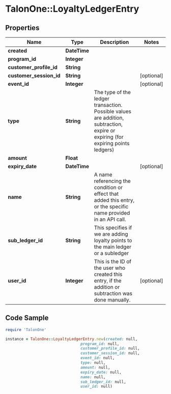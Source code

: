 # TalonOne::LoyaltyLedgerEntry

## Properties

Name | Type | Description | Notes
------------ | ------------- | ------------- | -------------
**created** | **DateTime** |  | 
**program_id** | **Integer** |  | 
**customer_profile_id** | **String** |  | 
**customer_session_id** | **String** |  | [optional] 
**event_id** | **Integer** |  | [optional] 
**type** | **String** | The type of the ledger transaction. Possible values are addition, subtraction, expire or expiring (for expiring points ledgers)  | 
**amount** | **Float** |  | 
**expiry_date** | **DateTime** |  | [optional] 
**name** | **String** | A name referencing the condition or effect that added this entry, or the specific name provided in an API call. | 
**sub_ledger_id** | **String** | This specifies if we are adding loyalty points to the main ledger or a subledger | 
**user_id** | **Integer** | This is the ID of the user who created this entry, if the addition or subtraction was done manually. | [optional] 

## Code Sample

```ruby
require 'TalonOne'

instance = TalonOne::LoyaltyLedgerEntry.new(created: null,
                                 program_id: null,
                                 customer_profile_id: null,
                                 customer_session_id: null,
                                 event_id: null,
                                 type: null,
                                 amount: null,
                                 expiry_date: null,
                                 name: null,
                                 sub_ledger_id: null,
                                 user_id: null)
```


